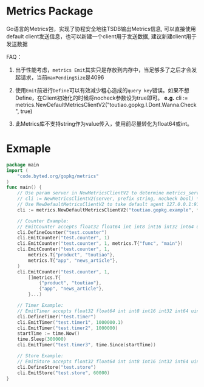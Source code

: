# Metrics Package

Go语言的Metrics包，实现了协程安全地往TSDB输出Metrics信息, 可以直接使用default client发送信息，也可以新建一个client用于发送数据, 建议新建client用于发送数据

FAQ：

1. 出于性能考虑，`metrics Emit`其实只是存放到内存中，当足够多了之后才会发起请求，当前`maxPendingSize`是4096

1. 使用`Emit`前进行`Define`可以有效减少粗心造成的`query key`错误。如果不想Define，在Client初始化的时候将nocheck参数设为true即可。
  **e.g.** cli := metrics.NewDefaultMetricsClientV2("toutiao.gopkg.I.Dont.Wanna.Check", true)

1. 此Metrics库不支持string作为value传入，使用前尽量转化为float64或int。

# Exmaple

```go
package main
import (
	"code.byted.org/gopkg/metrics"
)
func main() {
	// Use param server in NewMetricsClientV2 to determine metrics_server.
	// cli := NewMetricsClientV2(server, prefix string, nocheck bool) *MetricsClientV2
	// Use NewDefaultMetricsClientV2 to take default agent 127.0.0.1:9123
	cli := metrics.NewDefaultMetricsClientV2("toutiao.gopkg.example", false)

	// Counter Example:
	// EmitCounter accepts float32 float64 int int8 int16 int32 int64 uint8 uint16 uint32 uint64
	cli.DefineCounter("test.counter")
	cli.EmitCounter("test.counter", 1)
	cli.EmitCounter("test.counter", 1, metrics.T{"func", "main"})
	cli.EmitCounter("test.counter", 1,
		metrics.T{"product", "toutiao"},
		metrics.T{"app", "news_article"},
	)
	cli.EmitCounter("test.counter", 1,
		[]metrics.T{
			{"product", "toutiao"},
			{"app", "news_article"},
		}...)

	// Timer Example:
	// EmitTimer accepts float32 float64 int int8 int16 int32 int64 uint8 uint16 uint32 uint64 time.Duration
	cli.DefineTimer("test.timer")
	cli.EmitTimer("test.timer1", 1000000.1)
	cli.EmitTimer("test.timer2", 1000000)
	startTime := time.Now()
	time.Sleep(300000)
	cli.EmitTimer("test.timer3", time.Since(startTime))

	// Store Example:
	// EmitStore accepts float32 float64 int int8 int16 int32 int64 uint8 uint16 uint32 uint64
	cli.DefineStore("test.store")
	cli.EmitStore("test.store", 60000)
}
```